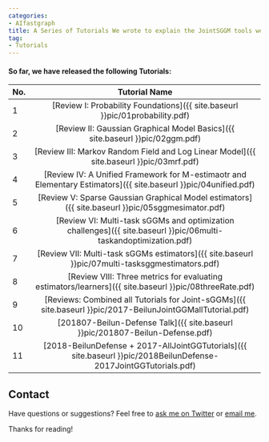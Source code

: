 ```yaml
---
categories:
- AIfastgraph
title: A Series of Tutorials We wrote to explain the JointSGGM tools we built
tag:
- Tutorials
---
```




#### So far, we have released the following Tutorials:

| No. | Tutorial Name  |  
| :--- | :-----------: | 
| 1 | [Review I: Probability Foundations]({{ site.baseurl }}pic/01probability.pdf) |  
| 2 | [Review II: Gaussian Graphical Model Basics]({{ site.baseurl }}pic/02ggm.pdf)  |  
| 3 | [Review III: Markov Random Field and Log Linear Model]({{ site.baseurl }}pic/03mrf.pdf)  |  
| 4 | [Review IV: A Unified Framework for M-estimaotr and Elementary Estimators]({{ site.baseurl }}pic/04unified.pdf)  |
| 5 |  [Review V: Sparse Gaussian Graphical Model estimators]({{ site.baseurl }}pic/05sggmesimator.pdf)  | 
| 6 |   [Review VI: Multi-task sGGMs and optimization challenges]({{ site.baseurl }}pic/06multi-taskandoptimization.pdf)|
| 7 |   [Review VII: Multi-task sGGMs estimators]({{ site.baseurl }}pic/07multi-tasksggmestimators.pdf)  | 
| 8 | [Review VIII: Three metrics for evaluating estimators/learners]({{ site.baseurl }}pic/08threeRate.pdf)  | 
| 9 |    [Reviews: Combined all Tutorials for Joint-sGGMs]({{ site.baseurl }}pic/2017-BeilunJointGGMallTutorial.pdf) | 
| 10 |   [201807-Beilun-Defense Talk]({{ site.baseurl }}pic/201807-Beilun-Defense.pdf) | 
| 11 |  [2018-BeilunDefense + 2017-AllJointGGTutorials]({{ site.baseurl }}pic/2018BeilunDefense-2017JointGGTutorials.pdf) | 






## Contact
Have questions or suggestions? Feel free to [ask me on Twitter](https://twitter.com/Qdatalab) or [email me](http://www.cs.virginia.edu/yanjun/).

Thanks for reading!
